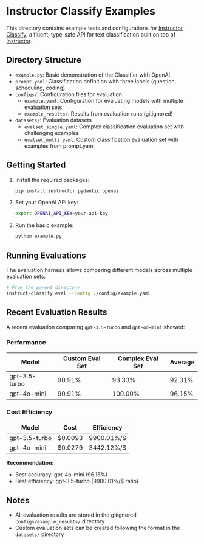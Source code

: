 # Instructor Classify Examples

This directory contains example tests and configurations for [Instructor Classify](https://github.com/jxnl/instructor-classify), a fluent, type-safe API for text classification built on top of [Instructor](https://github.com/jxnl/instructor/).

## Directory Structure

- `example.py`: Basic demonstration of the Classifier with OpenAI
- `prompt.yaml`: Classification definition with three labels (question, scheduling, coding)
- `configs/`: Configuration files for evaluation
  - `example.yaml`: Configuration for evaluating models with multiple evaluation sets
  - `example_results/`: Results from evaluation runs (gitignored)
- `datasets/`: Evaluation datasets
  - `evalset_single.yaml`: Complex classification evaluation set with challenging examples
  - `evalset_multi.yaml`: Custom classification evaluation set with examples from prompt.yaml

## Getting Started

1. Install the required packages:
   ```bash
   pip install instructor pydantic openai
   ```

2. Set your OpenAI API key:
   ```bash
   export OPENAI_API_KEY=your-api-key
   ```

3. Run the basic example:
   ```bash
   python example.py
   ```

## Running Evaluations

The evaluation harness allows comparing different models across multiple evaluation sets:

```bash
# From the parent directory
instruct-classify eval --config ./config/example.yaml
```

## Recent Evaluation Results

A recent evaluation comparing `gpt-3.5-turbo` and `gpt-4o-mini` showed:

### Performance

| Model | Custom Eval Set | Complex Eval Set | Average |
|-------|----------------|------------------|---------|
| gpt-3.5-turbo | 90.91% | 93.33% | 92.31% |
| gpt-4o-mini | 90.91% | 100.00% | 96.15% |

### Cost Efficiency

| Model | Cost | Efficiency |
|-------|------|------------|
| gpt-3.5-turbo | $0.0093 | 9900.01%/$ |
| gpt-4o-mini | $0.0279 | 3442.12%/$ |

**Recommendation:**
- Best accuracy: gpt-4o-mini (96.15%)
- Best efficiency: gpt-3.5-turbo (9900.01%/$ ratio)

## Notes

- All evaluation results are stored in the gitignored `configs/example_results/` directory
- Custom evaluation sets can be created following the format in the `datasets/` directory